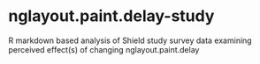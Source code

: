 # nglayout.paint.delay-study
R markdown based analysis of Shield study survey data examining perceived effect(s) of changing nglayout.paint.delay

